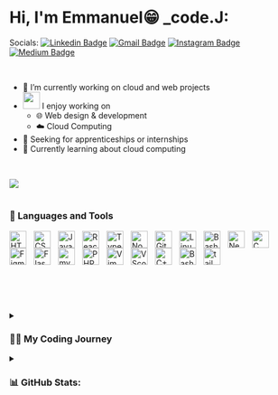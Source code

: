 
# Hi, I'm Emmanuel😁 _code.J:  


Socials:      [![Linkedin Badge](https://img.shields.io/badge/-LinkedIn-blue?style=flat-square&logo=Linkedin&logoColor=white&link=https://www.linkedin.com/in/emmanuel-taiwo-b41a441a8/)]((https://www.linkedin.com/in/emmanuel-taiwo-b41a441a8/))
  [![Gmail Badge](https://img.shields.io/badge/-Gmail-d14836?style=flat-square&logo=Gmail&logoColor=white&link=mailto:taiwo.the.techie@gmail.com)](mailto:taiwo.the.techie@gmail.com)
  [![Instagram Badge](https://img.shields.io/badge/-Instagram-fe5c8f?style=flat-square&logo=Instagram&logoColor=white&link=https://www.instagram.com/t_moyoyo/)]((https://www.instagram.com/t_moyoyo/))
  [![Medium Badge](https://img.shields.io/badge/-Medium-cccccc?style=flat-square&logo=Medium&logoColor=black&link=https://medium.com/@taiwo.the.techie)]((https://medium.com/@taiwo.the.techie))

  <br>

- 🔭 I’m currently working on cloud and web projects
- <img src="https://media.giphy.com/media/WUlplcMpOCEmTGBtBW/giphy.gif" width="30">  I enjoy working on
  - 🌐 Web design & development
  - ☁️ Cloud Computing
- 🤝 Seeking for apprenticeships or internships
- 🌱 Currently learning about cloud computing

<br/>
  
  ![](https://github-readme-stats.vercel.app/api/top-langs/?username=T4910&theme=react&hide_border=true&include_all_commits=true&count_private=true&layout=compact)
  
#

### 🧰 Languages and Tools

<div>
<img align="left" alt="HTML" width="30px" style="padding-right:10px;" src="https://cdn.jsdelivr.net/gh/devicons/devicon/icons/html5/html5-plain.svg" />
<img align="left" alt="CSS" width="30px" style="padding-right:10px;" src="https://cdn.jsdelivr.net/gh/devicons/devicon/icons/css3/css3-plain.svg" />
<img align="left" alt="JavaScript" width="30px" style="padding-right:10px;" src="https://cdn.jsdelivr.net/gh/devicons/devicon/icons/javascript/javascript-plain.svg" />
<img align="left" alt="React" width="30px" style="padding-right:10px;" src="https://cdn.jsdelivr.net/gh/devicons/devicon/icons/react/react-original.svg" />
<img align="left" alt="TypeScript" width="30px" style="padding-right:10px;" src="https://cdn.jsdelivr.net/gh/devicons/devicon/icons/typescript/typescript-plain.svg" />
<img align="left" alt="NodeJS" width="30px" style="padding-right:10px;" src="https://cdn.jsdelivr.net/gh/devicons/devicon/icons/nodejs/nodejs-original.svg" />
<img align="left" alt="Git" width="30px" style="padding-right:10px;" src="https://cdn.jsdelivr.net/gh/devicons/devicon/icons/git/git-original.svg" />
<img align="left" alt="Linux" width="30px" style="padding-right:10px;" src="https://cdn.jsdelivr.net/gh/devicons/devicon/icons/linux/linux-original.svg" />
<img align="left" alt="Bash" width="30px" style="padding-right:10px;" src="https://cdn.jsdelivr.net/gh/devicons/devicon/icons/python/python-original.svg" />          
<img align="left" alt="NextJS" width="30px" style="padding-right:10px;" src="https://cdn.jsdelivr.net/gh/devicons/devicon/icons/nextjs/nextjs-original.svg" />
<img align="left" alt="C" width="30px" style="padding-right:10px;" src="https://cdn.jsdelivr.net/gh/devicons/devicon/icons/c/c-original.svg" />
<img align="left" alt="Figma" width="30px" style="padding-right:10px;" src="https://cdn.jsdelivr.net/gh/devicons/devicon/icons/figma/figma-original.svg" />
<img align="left" alt="Flash" width="30px" style="padding-right:10px;" src="https://cdn.jsdelivr.net/gh/devicons/devicon/icons/flask/flask-original.svg" />
<img align="left" alt="mysql" width="30px" style="padding-right:10px;" src="https://cdn.jsdelivr.net/gh/devicons/devicon/icons/mysql/mysql-original-wordmark.svg" />
<img align="left" alt="PHP" width="30px" style="padding-right:10px;" src="https://cdn.jsdelivr.net/gh/devicons/devicon/icons/php/php-original.svg" />
<img align="left" alt="Vim" width="30px" style="padding-right:10px;" src="https://cdn.jsdelivr.net/gh/devicons/devicon/icons/vim/vim-original.svg" />
<img align="left" alt="VScode" width="30px" style="padding-right:10px;" src="https://cdn.jsdelivr.net/gh/devicons/devicon/icons/vscode/vscode-original.svg" />
<img align="left" alt="C++" width="30px" style="padding-right:10px;" src="https://cdn.jsdelivr.net/gh/devicons/devicon/icons/cplusplus/cplusplus-original.svg" />
<img align="left" alt="Bash" width="30px" style="padding-right:10px;" src="https://cdn.jsdelivr.net/gh/devicons/devicon/icons/bash/bash-plain.svg" />  
<img align="left" alt="tailwind" width="30px" style="padding-right:10px;" src="https://cdn.jsdelivr.net/gh/devicons/devicon/icons/tailwindcss/tailwindcss-plain.svg" />
</div><br/><br/><br/><br/><br/><br/>

#

<details>
<summary><h3>👨‍💻 My Coding Journey</h3></summary>
I started from CS50!
</details>

<details>
<summary><h3>📊 GitHub Stats:</h3></summary>
  
![](https://github-readme-stats.vercel.app/api?username=T4910&theme=react&hide_border=true&include_all_commits=true&count_private=true)
![](https://github-readme-streak-stats.herokuapp.com/?user=T4910&theme=react&hide_border=true)<br><br>


---
